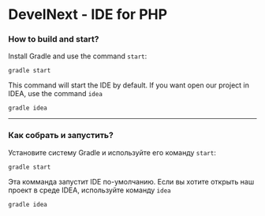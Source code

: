 DevelNext - IDE for PHP
=======================

### How to build and start?

Install Gradle and use the command `start`:

    gradle start

This command will start the IDE by default.
If you want open our project in IDEA, use the command `idea`

    gradle idea

---

### Как собрать и запустить?

Установите систему Gradle и используйте его команду `start`:

    gradle start

Эта комманда запустит IDE по-умолчанию.
Если вы хотите открыть наш проект в среде IDEA, используйте команду `idea`

    gradle idea
